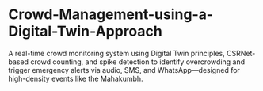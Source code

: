# Crowd-Management-using-a-Digital-Twin-Approach
A real-time crowd monitoring system using Digital Twin principles, CSRNet-based crowd counting, and spike detection to identify overcrowding and trigger emergency alerts via audio, SMS, and WhatsApp—designed for high-density events like the Mahakumbh.
